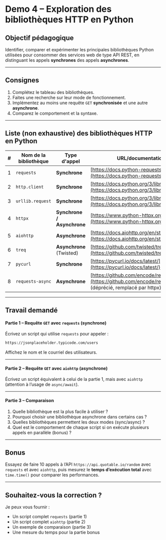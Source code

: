 ## <h1 id="exercice-api-libs">Demo 4 – Exploration des bibliothèques HTTP en Python</h1>

### <h2 id="objectif">Objectif pédagogique</h2>

Identifier, comparer et expérimenter les principales bibliothèques Python utilisées pour consommer des services web de type API REST, en distinguant les appels **synchrones** des appels **asynchrones**.

---

### <h2 id="consignes">Consignes</h2>

1. Complétez le tableau des bibliothèques.
2. Faites une recherche sur leur mode de fonctionnement.
3. Implémentez au moins une requête `GET` **synchronisée** et une autre **asynchrone**.
4. Comparez le comportement et la syntaxe.

---

### <h2 id="liste-libs">Liste (non exhaustive) des bibliothèques HTTP en Python</h2>

| # | Nom de la bibliothèque | Type d'appel               | URL/documentation officielle                                                                                        |
| - | ---------------------- | -------------------------- | ------------------------------------------------------------------------------------------------------------------- |
| 1 | `requests`             | **Synchrone**              | [https://docs.python-requests.org/](https://docs.python-requests.org/)                                              |
| 2 | `http.client`          | **Synchrone**              | [https://docs.python.org/3/library/http.client.html](https://docs.python.org/3/library/http.client.html)            |
| 3 | `urllib.request`       | **Synchrone**              | [https://docs.python.org/3/library/urllib.request.html](https://docs.python.org/3/library/urllib.request.html)      |
| 4 | `httpx`                | **Synchrone / Asynchrone** | [https://www.python-httpx.org/](https://www.python-httpx.org/)                                                      |
| 5 | `aiohttp`              | **Asynchrone**             | [https://docs.aiohttp.org/en/stable/](https://docs.aiohttp.org/en/stable/)                                          |
| 6 | `treq`                 | **Asynchrone** (Twisted)   | [https://github.com/twisted/treq](https://github.com/twisted/treq)                                                  |
| 7 | `pycurl`               | **Synchrone**              | [https://pycurl.io/docs/latest/](https://pycurl.io/docs/latest/)                                                    |
| 8 | `requests-async`       | **Asynchrone**             | [https://github.com/encode/requests-async](https://github.com/encode/requests-async) (déprécié, remplacé par httpx) |

---

### <h2 id="travail-demande">Travail demandé</h2>

#### Partie 1 – Requête `GET` avec `requests` (synchrone)

Écrivez un script qui utilise `requests` pour appeler :

```txt
https://jsonplaceholder.typicode.com/users
```

Affichez le nom et le courriel des utilisateurs.

---

#### Partie 2 – Requête `GET` avec `aiohttp` (asynchrone)

Écrivez un script équivalent à celui de la partie 1, mais avec `aiohttp` (attention à l’usage de `async/await`).

---

#### Partie 3 – Comparaison

1. Quelle bibliothèque est la plus facile à utiliser ?
2. Pourquoi choisir une bibliothèque asynchrone dans certains cas ?
3. Quelles bibliothèques permettent les deux modes (sync/async) ?
4. Quel est le comportement de chaque script si on exécute plusieurs appels en parallèle (bonus) ?

---

### <h2 id="bonus">Bonus</h2>

Essayez de faire 10 appels à l’API `https://api.quotable.io/random` avec `requests` et avec `aiohttp`, puis mesurez le **temps d’exécution total** avec `time.time()` pour comparer les performances.

---

### <h2 id="correction-souhaitee">Souhaitez-vous la correction ?</h2>

Je peux vous fournir :

* Un script complet `requests` (partie 1)
* Un script complet `aiohttp` (partie 2)
* Un exemple de comparaison (partie 3)
* Une mesure du temps pour la partie bonus


